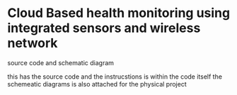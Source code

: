 # Cloud Based health monitoring using integrated sensors and wireless network
source code and schematic diagram

this has the source code and the instrucstions is within the code itself
the schemeatic diagrams is also attached for the physical project

